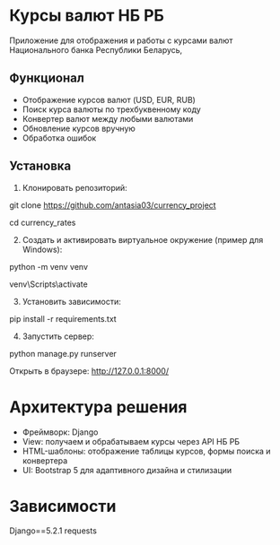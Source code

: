 # Курсы валют НБ РБ

Приложение для отображения и работы с курсами валют Национального банка Республики Беларусь,

## Функционал

- Отображение курсов валют (USD, EUR, RUB)
- Поиск курса валюты по трехбуквенному коду
- Конвертер валют между любыми валютами
- Обновление курсов вручную
- Обработка ошибок

## Установка

1. Клонировать репозиторий:

git clone https://github.com/antasia03/currency_project

cd currency_rates

2. Создать и активировать виртуальное окружение (пример для Windows):

python -m venv venv

venv\Scripts\activate

3. Установить зависимости:

pip install -r requirements.txt

4. Запустить сервер:

python manage.py runserver

Открыть в браузере: http://127.0.0.1:8000/

# Архитектура решения
- Фреймворк: Django
- View: получаем и обрабатываем курсы через API НБ РБ
- HTML-шаблоны: отображение таблицы курсов, формы поиска и конвертера
- UI: Bootstrap 5 для адаптивного дизайна и стилизации

# Зависимости
Django==5.2.1
requests
